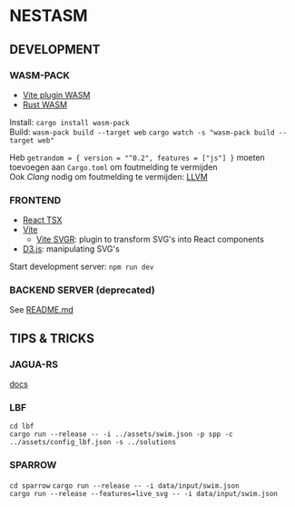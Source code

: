 # NESTASM

## DEVELOPMENT

### WASM-PACK

- [Vite plugin WASM](https://github.com/Menci/vite-plugin-wasm)
- [Rust WASM](https://github.com/rustwasm/wasm-pack)

Install: `cargo install wasm-pack`  
Build: `wasm-pack build --target web`
`cargo watch -s "wasm-pack build --target web"`

Heb `getrandom = { version = "^0.2", features = ["js"] }` moeten toevoegen aan `Cargo.toml` om foutmelding te vermijden  
Ook _Clang_ nodig om foutmelding te vermijden: [LLVM](https://github.com/llvm/llvm-project)

### FRONTEND

- [React TSX](https://react.dev/)
- [Vite](https://vite.dev/)
  - [Vite SVGR](https://www.npmjs.com/package/vite-plugin-svgr): plugin to transform SVG's into React components
- [D3.js](https://d3js.org/): manipulating SVG's

Start development server: `npm run dev`

### BACKEND SERVER (deprecated)

See [README.md](./gui/server/README.md)

## TIPS & TRICKS

### JAGUA-RS

[docs](https://jeroengar.github.io/jagua-rs/jagua_rs/index.html)

### LBF

`cd lbf`  
`cargo run --release -- -i ../assets/swim.json -p spp -c ../assets/config_lbf.json -s ../solutions`

### SPARROW

`cd sparrow`
`cargo run --release -- -i data/input/swim.json`  
`cargo run --release --features=live_svg -- -i data/input/swim.json`

